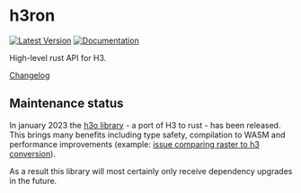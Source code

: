 # h3ron 

[![Latest Version](https://img.shields.io/crates/v/h3ron.svg)](https://crates.io/crates/h3ron) [![Documentation](https://docs.rs/h3ron/badge.svg)](https://docs.rs/h3ron)

High-level rust API for H3.

[Changelog](CHANGES.md)

## Maintenance status

In january 2023 the [h3o library](https://github.com/HydroniumLabs/h3o) - a port of H3 to rust - has been released. This brings many benefits including type safety, compilation to WASM and performance improvements
(example: [issue comparing raster to h3 conversion](https://github.com/nmandery/rasterh3/issues/1)).

As a result this library will most certainly only receive dependency upgrades in the future.
